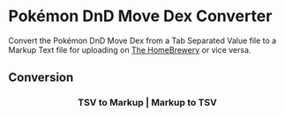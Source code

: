 <link rel="stylesheet" href="{{ site.baseurl }}/styles.css">
<script src="https://code.jquery.com/jquery-3.4.1.min.js"></script>
<script src="{{ site.baseurl }}/converter.js"></script>

# Pokémon DnD Move Dex Converter

Convert the Pokémon DnD Move Dex from a Tab Separated Value file to a Markup Text file for uploading on [The HomeBrewery](https://homebrewery.naturalcrit.com) or vice versa.

## Conversion

<h3 align="center"><a id="tsv">TSV to Markup</a> | <a id="markup">Markup to TSV</a></h3>

<div id="tsv-markup" hidden>
    <div><input id="file" type="file" accept=".tsv"/></div>
    <div id="display">
        <div>
            <div style="float:left">Display <a id="in">input</a> | <a id="out">output</a></div>
            <div style="float:right"><button id="download">Download Output</button></div>
            <div style="clear:both"></div>
        </div>
        <hr/>
        <div>
            <textarea id="input" rows="25" wrap="soft" readonly hidden></textarea>
            <textarea id="output" rows="25" wrap="soft" readonly hidden></textarea>
        </div>
    </div>
</div>

<div id="markup-tsv" hidden>
    <div><input id="file" type="file" accept=".txt"/></div>
    <div id="display">
        <div>
            <div style="float:left">Display <a id="in">input</a> | <a id="out">output</a></div>
            <div style="float:right"><button id="download">Download Output</button></div>
            <div style="clear:both"></div>
        </div>
        <hr/>
        <div>
            <textarea id="input" rows="25" wrap="soft" readonly hidden></textarea>
            <textarea id="output" rows="25" wrap="soft" readonly hidden></textarea>
        </div>
    </div>
</div>
